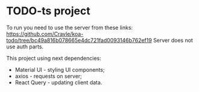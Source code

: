 # TODO-ts project



To run you need to use the server from these links:
https://github.com/Cravle/koa-todo/tree/bc49a816b078665e4dc721fad0093146b762ef19
Server does not use auth parts.



This project using next dependencies:
  - Material UI - styling UI components;
  - axios - requests on server;
  - React Query - updating client data.
